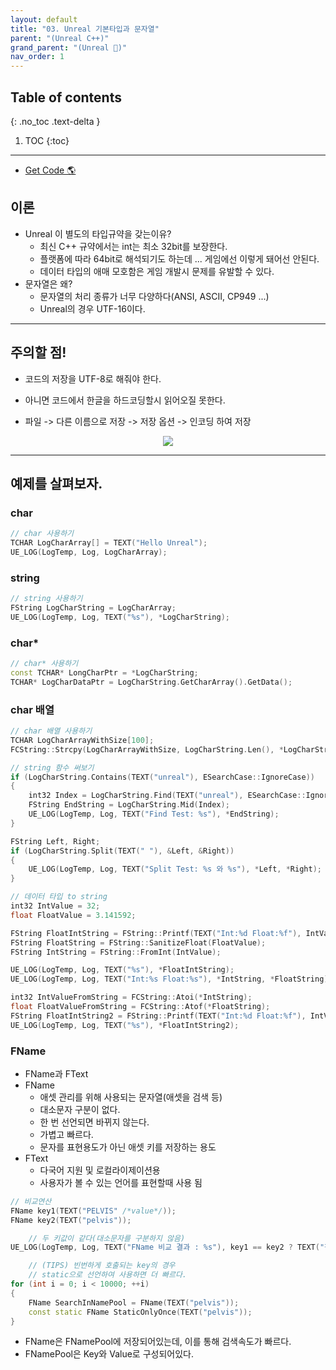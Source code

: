 ```yaml
---
layout: default
title: "03. Unreal 기본타입과 문자열"
parent: "(Unreal C++)"
grand_parent: "(Unreal 🚀)"
nav_order: 1
---
```


## Table of contents
{: .no_toc .text-delta }

1. TOC
{:toc}

---

* [Get Code 🌎](https://github.com/Arthur880708/Unreal_Cpp_basic/tree/main/2.UnrealString)

## 이론

* Unreal 이 별도의 타입규약을 갖는이유?
    * 최신 C++ 규약에서는 int는 최소 32bit를 보장한다.
    * 플랫폼에 따라 64bit로 해석되기도 하는데 ... 게임에선 이렇게 돼어선 안된다.
    * 데이터 타입의 애매 모호함은 게임 개발시 문제를 유발할 수 있다.
* 문자열은 왜?
    * 문자열의 처리 종류가 너무 다양하다(ANSI, ASCII, CP949 ...)
    * Unreal의 경우 UTF-16이다.

---

## 주의할 점!

* 코드의 저장을 UTF-8로 해줘야 한다.
* 아니면 코드에서 한글을 하드코딩할시 읽어오질 못한다.

* 파일 -> 다른 이름으로 저장 -> 저장 옵션 -> 인코딩 하여 저장

<p align="center">
  <img src="https://taehyungs-programming-blog.github.io/blog/assets/images/unreal/basic_cpp/basic_cpp_3-1.png"/>
</p>

---

## 예제를 살펴보자.

### char

```cpp
// char 사용하기
TCHAR LogCharArray[] = TEXT("Hello Unreal");
UE_LOG(LogTemp, Log, LogCharArray);
```

### string

```cpp
// string 사용하기
FString LogCharString = LogCharArray;
UE_LOG(LogTemp, Log, TEXT("%s"), *LogCharString);
```

### char*

```cpp
// char* 사용하기
const TCHAR* LongCharPtr = *LogCharString;
TCHAR* LogCharDataPtr = LogCharString.GetCharArray().GetData();
```

### char 배열

```cpp
// char 배열 사용하기
TCHAR LogCharArrayWithSize[100];
FCString::Strcpy(LogCharArrayWithSize, LogCharString.Len(), *LogCharString);
```

```cpp
// string 함수 써보기
if (LogCharString.Contains(TEXT("unreal"), ESearchCase::IgnoreCase))
{
    int32 Index = LogCharString.Find(TEXT("unreal"), ESearchCase::IgnoreCase);
    FString EndString = LogCharString.Mid(Index);
    UE_LOG(LogTemp, Log, TEXT("Find Test: %s"), *EndString);
}

FString Left, Right;
if (LogCharString.Split(TEXT(" "), &Left, &Right))
{
    UE_LOG(LogTemp, Log, TEXT("Split Test: %s 와 %s"), *Left, *Right);
}
```

```cpp
// 데이터 타입 to string
int32 IntValue = 32;
float FloatValue = 3.141592;

FString FloatIntString = FString::Printf(TEXT("Int:%d Float:%f"), IntValue, FloatValue);
FString FloatString = FString::SanitizeFloat(FloatValue);
FString IntString = FString::FromInt(IntValue);

UE_LOG(LogTemp, Log, TEXT("%s"), *FloatIntString);
UE_LOG(LogTemp, Log, TEXT("Int:%s Float:%s"), *IntString, *FloatString);

int32 IntValueFromString = FCString::Atoi(*IntString);
float FloatValueFromString = FCString::Atof(*FloatString);
FString FloatIntString2 = FString::Printf(TEXT("Int:%d Float:%f"), IntValueFromString, FloatValueFromString);
UE_LOG(LogTemp, Log, TEXT("%s"), *FloatIntString2);
```

### FName

* FName과 FText
* FName
    * 애셋 관리를 위해 사용되는 문자열(애셋을 검색 등)
    * 대소문자 구분이 없다.
    * 한 번 선언되면 바뀌지 않는다.
    * 가볍고 빠르다.
    * 문자를 표현용도가 아닌 애셋 키를 저장하는 용도
* FText
    * 다국어 지원 및 로컬라이제이션용
    * 사용자가 볼 수 있는 언어를 표현할때 사용 됨

```cpp
// 비교연산
FName key1(TEXT("PELVIS" /*value*/));
FName key2(TEXT("pelvis"));

    // 두 키값이 같다(대소문자를 구분하지 않음)
UE_LOG(LogTemp, Log, TEXT("FName 비교 결과 : %s"), key1 == key2 ? TEXT("같음") : TEXT("다름"));

    // (TIPS) 빈번하게 호출되는 key의 경우 
    // static으로 선언하여 사용하면 더 빠르다.
for (int i = 0; i < 10000; ++i)
{
    FName SearchInNamePool = FName(TEXT("pelvis"));
    const static FName StaticOnlyOnce(TEXT("pelvis"));
}
```

* FName은 FNamePool에 저장되어있는데, 이를 통해 검색속도가 빠르다.
* FNamePool은 Key와 Value로 구성되어있다.
